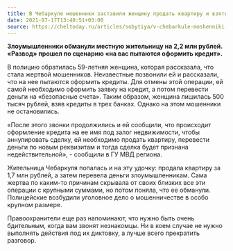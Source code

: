 ```yaml
---
title: В Чебаркуле мошенники заставили женщину продать квартиру и взять кредиты
date: 2021-07-17T13:40:51+03:00
source: https://cheltoday.ru/articles/sobytiya/v-chebarkule-moshenniki-zastavili-zhenshchinu-prodat-kvartiru-i-vzyat-kredity/
---
```


**Злоумышленники обманули местную жительницу на 2,2 млн рублей. «Развод» прошел по сценарию «на вас пытаются оформить кредит».**

В полицию обратилась 59-летняя женщина, которая рассказала, что стала жертвой мошенников. Неизвестные позвонили ей и рассказали, что на нее пытаются оформить кредиты. Для отмены этой операции, ей самой необходимо оформить заявку на кредит, а потом перевести деньги на «безопасные счета». Таким образом, женщина лишилась 500 тысяч рублей, взяв кредиты в трех банках. Однако на этом мошенники не остановились.

«После этого звонки продолжились и ей сообщили, что происходит оформление кредита на ее имя под залог недвижимости, чтобы аннулировать сделку, ей необходимо продать квартиру, перевести деньги по новым реквизитам и тогда сделка будет признана недействительной», - сообщили в ГУ МВД региона.

Жительница Чебаркуля попалась и на эту удочку: продала квартиру за 1,7 млн рублей, а затем перевела деньги злоумышленникам. Сама жертва по каким-то причинам скрывала от своих близких все эти операции с крупными суммами, но потом поняла, что ее обманули. Полицейские возбудили уголовное дело о мошенничестве в особо крупном размере.

Правоохранители еще раз напоминают, что нужно быть очень бдительным, когда вам звонят незнакомцы. Ни в коем случае не нужно выполнять действия под их диктовку, а лучше всего прекратить разговор.